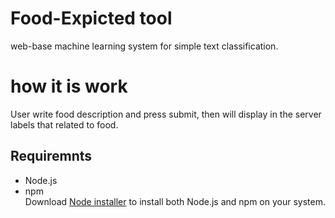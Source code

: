 # Food-Expicted tool
web-base machine learning system for simple text classification.

# how it is work
User write food description and press submit, then will display in the server labels that related to food.

## Requiremnts
* Node.js
* npm <br />
Download [Node installer](https://nodejs.org/en/download/) to install both Node.js and npm on your system. 
